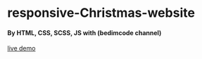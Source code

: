 # responsive-Christmas-website

#### By HTML, CSS, SCSS, JS with (bedimcode channel)
[live demo](https://ahmedelgaidi.github.io/responsive-Christmas-website)

